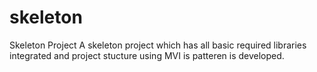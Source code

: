 # skeleton
Skeleton Project
A skeleton project which has all basic required libraries integrated and project stucture using MVI is patteren is developed.
